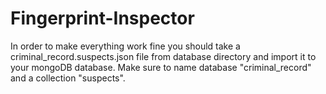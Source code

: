 # Fingerprint-Inspector
In order to make everything work fine you should take a criminal_record.suspects.json file from database directory and import it to your mongoDB database.
Make sure to name database "criminal_record" and a collection "suspects".
